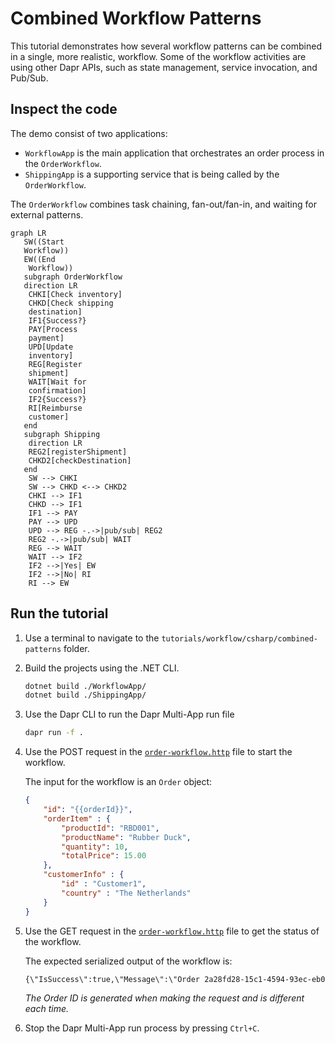 # Combined Workflow Patterns

This tutorial demonstrates how several workflow patterns can be combined in a single, more realistic, workflow. Some of the workflow activities are using other Dapr APIs, such as state management, service invocation, and Pub/Sub.

## Inspect the code

The demo consist of two applications:

- `WorkflowApp` is the main application that orchestrates an order process in the `OrderWorkflow`.
- `ShippingApp` is a supporting service that is being called by the `OrderWorkflow`.

The `OrderWorkflow` combines task chaining, fan-out/fan-in, and waiting for external patterns.

```mermaid
graph LR
   SW((Start
   Workflow))
   EW((End
    Workflow))
   subgraph OrderWorkflow
   direction LR
    CHKI[Check inventory]
    CHKD[Check shipping
    destination]
    IF1{Success?}
    PAY[Process
    payment]
    UPD[Update
    inventory]
    REG[Register
    shipment]
    WAIT[Wait for
    confirmation]
    IF2{Success?}
    RI[Reimburse
    customer]
   end
   subgraph Shipping
    direction LR
    REG2[registerShipment]
    CHKD2[checkDestination]
   end
    SW --> CHKI
    SW --> CHKD <--> CHKD2
    CHKI --> IF1
    CHKD --> IF1
    IF1 --> PAY
    PAY --> UPD
    UPD --> REG -.->|pub/sub| REG2
    REG2 -.->|pub/sub| WAIT
    REG --> WAIT
    WAIT --> IF2
    IF2 -->|Yes| EW
    IF2 -->|No| RI
    RI --> EW
```

## Run the tutorial

1. Use a terminal to navigate to the `tutorials/workflow/csharp/combined-patterns` folder.
2. Build the projects using the .NET CLI.

    ```bash
    dotnet build ./WorkflowApp/
    dotnet build ./ShippingApp/
    ```

3. Use the Dapr CLI to run the Dapr Multi-App run file

    ```bash
    dapr run -f .
    ```

4. Use the POST request in the [`order-workflow.http`](./order-workflow.http) file to start the workflow.

    The input for the workflow is an `Order` object:

    ```json
    {
        "id": "{{orderId}}",
        "orderItem" : {
            "productId": "RBD001",
            "productName": "Rubber Duck",
            "quantity": 10,
            "totalPrice": 15.00
        },
        "customerInfo" : {
            "id" : "Customer1",
            "country" : "The Netherlands"
        }
    }
    ```

5. Use the GET request in the [`order-workflow.http`](./order-workflow.http) file to get the status of the workflow.

    The expected serialized output of the workflow is:

    ```txt
    {\"IsSuccess\":true,\"Message\":\"Order 2a28fd28-15c1-4594-93ec-eb088c6be4a3 processed successfully.\"}"
    ```

    *The Order ID is generated when making the request and is different each time.*

6. Stop the Dapr Multi-App run process by pressing `Ctrl+C`.
